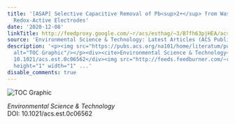 ```yaml
---
title: '[ASAP] Selective Capacitive Removal of Pb<sup>2+</sup> from Wastewater over
  Redox-Active Electrodes'
date: '2020-12-08'
linkTitle: http://feedproxy.google.com/~r/acs/esthag/~3/B7fh63pjHEA/acs.est.0c06562
source: 'Environmental Science & Technology: Latest Articles (ACS Publications)'
description: '<p><img src="https://pubs.acs.org/na101/home/literatum/publisher/achs/journals/content/esthag/0/esthag.ahead-of-print/acs.est.0c06562/20201208/images/medium/es0c06562_0006.gif"
  alt="TOC Graphic"/></p><div><cite>Environmental Science & Technology</cite></div><div>DOI:
  10.1021/acs.est.0c06562</div><img src="http://feeds.feedburner.com/~r/acs/esthag/~4/B7fh63pjHEA"
  height="1" width="1" ...'
disable_comments: true
---
```

<p><img src="https://pubs.acs.org/na101/home/literatum/publisher/achs/journals/content/esthag/0/esthag.ahead-of-print/acs.est.0c06562/20201208/images/medium/es0c06562_0006.gif" alt="TOC Graphic"/></p><div><cite>Environmental Science & Technology</cite></div><div>DOI: 10.1021/acs.est.0c06562</div><img src="http://feeds.feedburner.com/~r/acs/esthag/~4/B7fh63pjHEA" height="1" width="1" ...